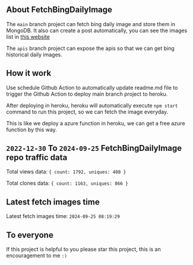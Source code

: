 ## About FetchBingDailyImage

The `main` branch project can fetch bing daily image and store them in MongoDB.
It also can create a post automatically, you can see the images list in [this website](https://oursalbum.netlify.app)

The `apis` branch project can expose the apis so that we can get bing historical daily images.

## How it work

Use schedule Github Action to automatically update readme.md file to trigger the Github Action to deploy main branch project to heroku.

After deploying in heroku, heroku will automatically execute `npm start` command to run this project, so we can fetch the image everyday.

This is like we deploy a azure function in heroku, we can get a free azure function by this way.

## `2022-12-30` To `2024-09-25` FetchBingDailyImage repo traffic data

Total views data: `{ count: 1792, uniques: 408 }`

Total clones data: `{ count: 1163, uniques: 866 }`

## Latest fetch images time

Latest fetch images time: `2024-09-25 08:19:29`

## To everyone

If this project is helpful to you please star this project, this is an encouragement to me `:)`



